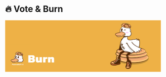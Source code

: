 # 🔥 Vote & Burn

![Vote your favorite token on PancakePoll, every voting will be burned into burn wallet.](../../.gitbook/assets/burn.jpg)
